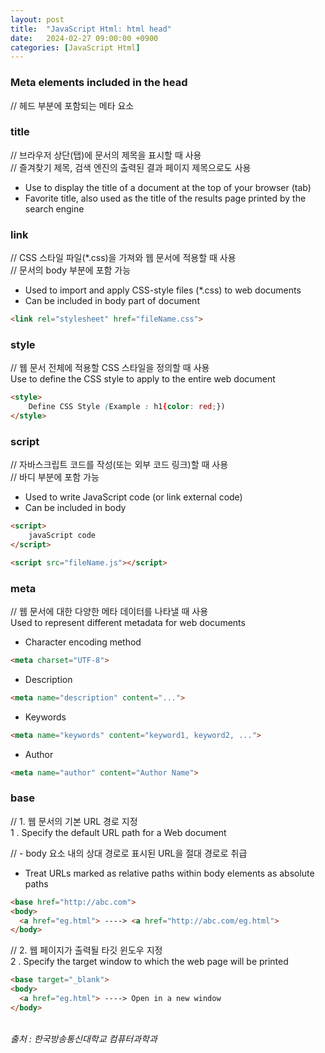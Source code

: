 ```yaml
---
layout: post
title:  "JavaScript Html: html head"
date:   2024-02-27 09:00:00 +0900
categories: [JavaScript Html]
---
```


### Meta elements included in the head   
// 헤드 부분에 포함되는 메타 요소   
   
### title   
// 브라우저 상단(탭)에 문서의 제목을 표시할 때 사용   
// 즐겨찾기 제목, 검색 엔진의 출력된 결과 페이지 제목으로도 사용   
- Use to display the title of a document at the top of your browser (tab)   
- Favorite title, also used as the title of the results page printed by the search engine   
   
### link   
// CSS 스타일 파일(*.css)을 가져와 웹 문서에 적용할 때 사용   
// 문서의 body 부분에 포함 가능   
- Used to import and apply CSS-style files (*.css) to web documents   
- Can be included in body part of document   
   
```html
<link rel="stylesheet" href="fileName.css">
``` 
   
### style   
// 웹 문서 전체에 적용할 CSS 스타일을 정의할 때 사용   
Use to define the CSS style to apply to the entire web document   
   
```html
<style>
    Define CSS Style (Example : h1{color: red;})
</style>
```
   
### script   
// 자바스크립트 코드를 작성(또는 외부 코드 링크)할 때 사용   
// 바디 부분에 포함 가능   
- Used to write JavaScript code (or link external code)   
- Can be included in body   
   
```html
<script>
    javaScript code
</script>
```
   
```html
<script src="fileName.js"></script>
```
   
### meta   
// 웹 문서에 대한 다양한 메타 데이터를 나타낼 때 사용   
Used to represent different metadata for web documents   
   
- Character encoding method   
   
```html
<meta charset="UTF-8">
```
- Description
   
```html
<meta name="description" content="...">
```
   
- Keywords
   
```html
<meta name="keywords" content="keyword1, keyword2, ...">
```
   
- Author   
   
```html
<meta name="author" content="Author Name">
```
   
### base   
// 1. 웹 문서의 기본 URL 경로 지정   
1 . Specify the default URL path for a Web document   
   
// - body 요소 내의 상대 경로로 표시된 URL을 절대 경로로 취급   
  - Treat URLs marked as relative paths within body elements as absolute paths   
   
```html
<base href="http://abc.com">
<body>
  <a href="eg.html"> ----> <a href="http://abc.com/eg.html">
</body>
```
   
// 2. 웹 페이지가 출력될 타깃 윈도우 지정   
2 . Specify the target window to which the web page will be printed   
   
```html
<base target="_blank">
<body>
  <a href="eg.html"> ----> Open in a new window
</body>
```
   
<br />
<cite>출처 : 한국방송통신대학교 컴퓨터과학과</cite>
